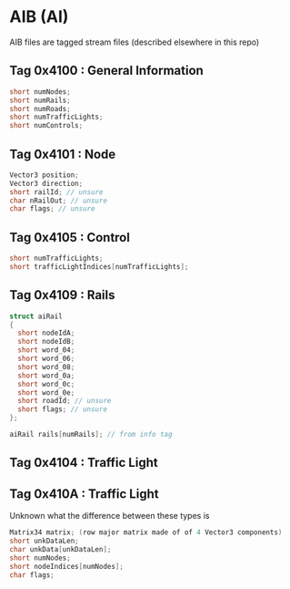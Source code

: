 # AIB (AI)
AIB files are tagged stream files (described elsewhere in this repo)

## Tag 0x4100 : General Information
```cpp
short numNodes;
short numRails;
short numRoads;
short numTrafficLights;
short numControls;
```

## Tag 0x4101 : Node
```cpp
Vector3 position;
Vector3 direction;
short railId; // unsure
char nRailOut; // unsure
char flags; // unsure
```
  
## Tag 0x4105 : Control
```cpp
short numTrafficLights;
short trafficLightIndices[numTrafficLights];
```

## Tag 0x4109 : Rails
```cpp
struct aiRail
{
  short nodeIdA;
  short nodeIdB;
  short word_04;
  short word_06;
  short word_08;
  short word_0a;
  short word_0c;
  short word_0e;
  short roadId; // unsure
  short flags; // unsure
};

aiRail rails[numRails]; // from info tag
```

## Tag 0x4104 : Traffic Light
## Tag 0x410A : Traffic Light
Unknown what the difference between these types is

```cpp
Matrix34 matrix; (row major matrix made of of 4 Vector3 components)
short unkDataLen;
char unkData[unkDataLen];
short numNodes;
short nodeIndices[numNodes];
char flags;
```
